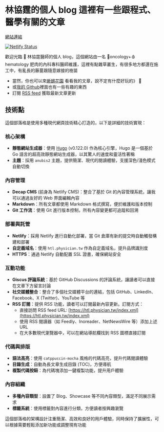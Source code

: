# 林協霆的個人 blog 這裡有一些跟程式、醫學有關的文章

[網站連結](https://htl.physician.tw/)

[![Netlify Status](https://api.netlify.com/api/v1/badges/f9937de5-d092-40a4-bc57-00821fdedeec/deploy-status)](https://app.netlify.com/sites/my-blog-htlin/deploys)

歡迎光臨 🦎 林協霆醫師的個人 blog，這個網站由一名 🦀oncology+🩸hematology 肥肉的內科專科醫師維護，這裡有點雜草叢生，有很多地方都還在施工中，有亂長的藤蔓跟隨意嫁接的樹苗

- 當然，你也可以來[蜥蜴花園](https://physician.tw) 看看我的文章，說不定有什麼好玩的》 🎢
- 或[我的 Github](https://github.com/htlin222/)裡面也有一些有趣的東西
- 訂閱 [RSS feed](https://htl.physician.tw/index.xml) 獲取最新文章更新

## 技術點

這個部落格是使用多種現代網頁技術精心打造的，以下是詳細的技術實現：

### 核心架構

- **靜態網站生成器**：使用 [Hugo](https://gohugo.io/) (v0.122.0) 作為核心引擎，Hugo 是一個基於 Go 語言的超高效靜態網站生成器，以其驚人的速度和靈活性著稱
- **主題**：採用 `anubis2` 主題，提供簡潔、現代的閱讀體驗，支援深色/淺色模式自動切換

### 內容管理

- **Decap CMS** (前身為 Netlify CMS)：整合了基於 Git 的內容管理系統，讓我可以通過友好的 Web 界面編輯內容
- **Markdown**：所有文章都使用 Markdown 格式撰寫，便於維護和版本控制
- **Git 工作流**：使用 Git 進行版本控制，所有內容變更都可追蹤和回溯

### 部署與託管

- **Netlify**：採用 Netlify 進行自動化部署，當 Git 倉庫有新的提交時自動觸發構建和部署
- **自定義域名**：使用 `htl.physician.tw` 作為自定義域名，提升品牌識別度
- **HTTPS**：通過 Netlify 自動配置 SSL 證書，確保網站安全

### 互動功能

- **Giscus 評論系統**：基於 GitHub Discussions 的評論系統，讓讀者可以直接在文章下方留言討論
- **社交媒體整合**：整合了多個社交媒體平台的連結，包括 GitHub、LinkedIn、Facebook、X (Twitter)、YouTube 等
- **RSS 訂閱**：提供 RSS 功能，讀者可以訂閱最新內容更新。訂閱方式：
  - 直接訪問 RSS feed URL: [https://htl.physician.tw/index.xml](https://htl.physician.tw/index.xml)
  - 使用 RSS 閱讀器（如 Feedly、Inoreader、NetNewsWire 等）添加上述 URL
  - 在大多數現代瀏覽器中，可以在網站導航欄找到 RSS 圖標直接訂閱

### 代碼與排版

- **語法高亮**：使用 `catppuccin-mocha` 風格的代碼高亮，提升代碼閱讀體驗
- **目錄生成**：自動為長文章生成目錄 (TOC)，方便導航
- **複製代碼按鈕**：為代碼塊添加一鍵複製功能，提升用戶體驗

### 內容組織

- **多種內容類型**：設置了 Blog、Showcase 等不同內容類型，滿足不同展示需求
- **標籤系統**：使用標籤對內容進行分類，方便讀者按興趣瀏覽

這個部落格的架構設計注重簡潔、高效和良好的用戶體驗，同時保持了擴展性，可以根據需要輕鬆添加新功能或調整現有功能

